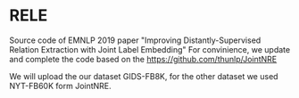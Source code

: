 # RELE
Source code of EMNLP 2019 paper "Improving Distantly-Supervised Relation Extraction with Joint Label Embedding"
For convinience, we update and complete the code based on the https://github.com/thunlp/JointNRE

We will upload the our dataset GIDS-FB8K, for the other dataset we used NYT-FB60K form JointNRE.
